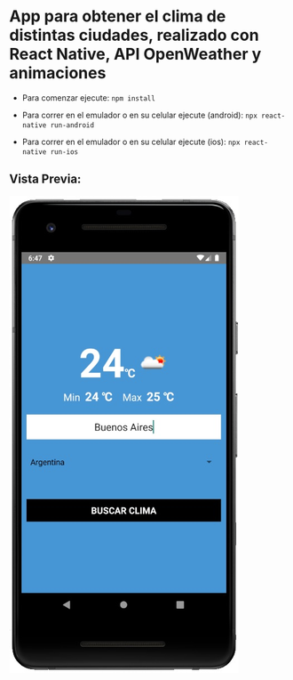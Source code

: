 # App para obtener el clima de distintas ciudades, realizado con React Native, API OpenWeather y animaciones

- Para comenzar ejecute:
`npm install`

- Para correr en el emulador o en su celular ejecute (android):
`npx react-native run-android`

- Para correr en el emulador o en su celular ejecute (ios):
`npx react-native run-ios`

## Vista Previa:

![Demo Final](assets/img/demo-app.jpg)